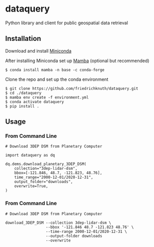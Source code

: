 # dataquery
Python library and client for public geospatial data retrieval


## Installation

Download and install [Miniconda](https://docs.conda.io/en/latest/miniconda.html)  

After installing Miniconda set up [Mamba](https://mamba.readthedocs.io/en/latest/installation.html) (optional but recommended)
```
$ conda install mamba -n base -c conda-forge
```
Clone the repo and set up the conda environment  

```
$ git clone https://github.com/friedrichknuth/dataquery.git
$ cd ./dataquery
$ mamba env create -f environment.yml
$ conda activate dataquery
$ pip install .
```

## Usage

### From Command Line

```
# Download 3DEP DSM from Planetary Computer

import dataquery as dq

dq.dems.download_planetary_3DEP_DSM(
    collection="3dep-lidar-dsm",
    bbox=[-121.846, 48.7, -121.823, 48.76],
    time_range="2000-12-01/2020-12-31",
    output_folder="downloads",
    overwrite=True,
)

```

### From Command Line

```
# Download 3DEP DSM from Planetary Computer

download_3DEP_DSM --collection 3dep-lidar-dsm \
                  --bbox '-121.846 48.7 -121.823 48.76' \
                  --time-range 2000-12-01/2020-12-31 \
                  --output-folder downloads
                  --overwrite

```
